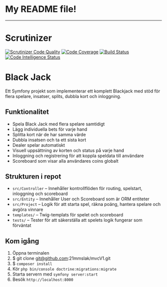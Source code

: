 My README file!
===================

---


# Scrutinizer
[![Scrutinizer Code Quality](https://scrutinizer-ci.com/g/21mmslak/mvcV1/badges/quality-score.png?b=main)](https://scrutinizer-ci.com/g/21mmslak/mvcV1/?branch=main)
[![Code Coverage](https://scrutinizer-ci.com/g/21mmslak/mvcV1/badges/coverage.png?b=main)](https://scrutinizer-ci.com/g/21mmslak/mvcV1/?branch=main)
[![Build Status](https://scrutinizer-ci.com/g/21mmslak/mvcV1/badges/build.png?b=main)](https://scrutinizer-ci.com/g/21mmslak/mvcV1/build-status/main)
[![Code Intelligence Status](https://scrutinizer-ci.com/g/21mmslak/mvcV1/badges/code-intelligence.svg?b=main)](https://scrutinizer-ci.com/code-intelligence)

# Black Jack

Ett Symfony projekt som implementerar ett komplett Blackjack med stöd för flera spelare, insatser, splits, dubbla kort och inloggning.

## Funktionalitet

* Spela Black Jack med flera spelare samtidigt
* Lägg individuella bets för varje hand
* Splitta kort när de har samma värde
* Dubbla insatsen och ta ett sista kort
* Dealer spelar automatiskt
* Visuell uppsättning av korten och status på varje hand
* Inloggning och registrering för att koppla speldata till användare
* Scoreboard som visar alla användares coins globalt

## Strukturen i repot

* `src/Controller` – Innehåller kontrollflöden för routing, spelstart, inloggning och scoreboard
* `src/Entity` – Innehåller User och Scoreboard som är ORM entiteter
* `src/Project` – Logik för att starta spel, räkna poäng, hantera spelare och avgöra vinnare
* `templates/` – Twig-templats för spelet och scoreboard
* `tests/` – Tester för att säkerställa att spelets logik fungerar som förväntat

## Kom igång

1. Öppna terminalen
2. $ git clone git@github.com:21mmslak/mvcV1.git
3. $ `composer install`
4. Kör `php bin/console doctrine:migrations:migrate`
5. Starta servern med `symfony server:start`
6. Besök `http://localhost:8000`
